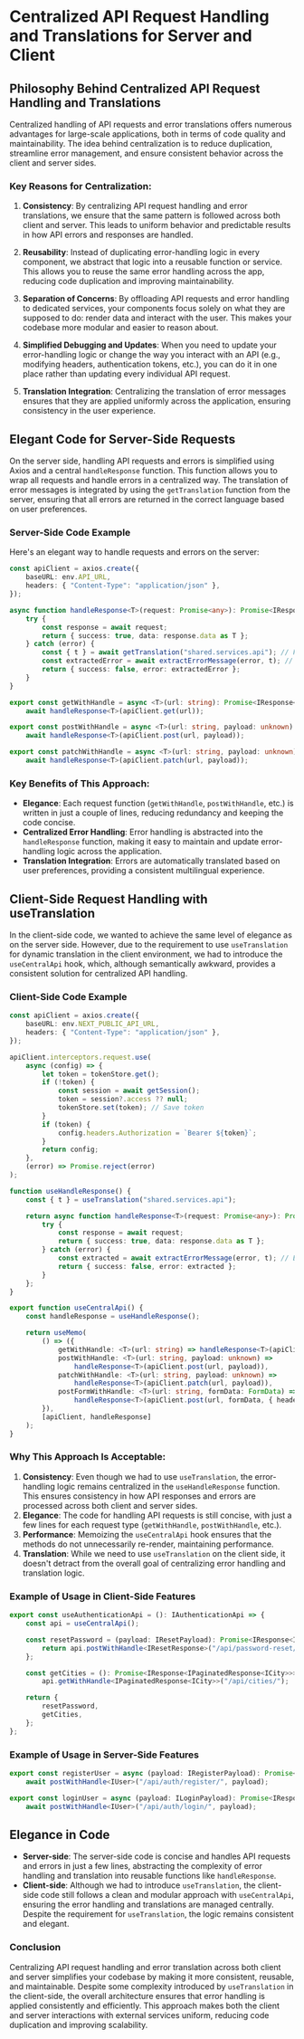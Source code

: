 # Centralized API Request Handling and Translations for Server and Client

## Philosophy Behind Centralized API Request Handling and Translations

Centralized handling of API requests and error translations offers numerous advantages for large-scale applications, both in terms of code quality and maintainability. The idea behind centralization is to reduce duplication, streamline error management, and ensure consistent behavior across the client and server sides.

### Key Reasons for Centralization:

1. **Consistency**: By centralizing API request handling and error translations, we ensure that the same pattern is followed across both client and server. This leads to uniform behavior and predictable results in how API errors and responses are handled.

2. **Reusability**: Instead of duplicating error-handling logic in every component, we abstract that logic into a reusable function or service. This allows you to reuse the same error handling across the app, reducing code duplication and improving maintainability.

3. **Separation of Concerns**: By offloading API requests and error handling to dedicated services, your components focus solely on what they are supposed to do: render data and interact with the user. This makes your codebase more modular and easier to reason about.

4. **Simplified Debugging and Updates**: When you need to update your error-handling logic or change the way you interact with an API (e.g., modifying headers, authentication tokens, etc.), you can do it in one place rather than updating every individual API request.

5. **Translation Integration**: Centralizing the translation of error messages ensures that they are applied uniformly across the application, ensuring consistency in the user experience.

## Elegant Code for Server-Side Requests

On the server side, handling API requests and errors is simplified using Axios and a central `handleResponse` function. This function allows you to wrap all requests and handle errors in a centralized way. The translation of error messages is integrated by using the `getTranslation` function from the server, ensuring that all errors are returned in the correct language based on user preferences.

### Server-Side Code Example

Here's an elegant way to handle requests and errors on the server:

```typescript
const apiClient = axios.create({
    baseURL: env.API_URL,
    headers: { "Content-Type": "application/json" },
});

async function handleResponse<T>(request: Promise<any>): Promise<IResponse<T>> {
    try {
        const response = await request;
        return { success: true, data: response.data as T };
    } catch (error) {
        const { t } = await getTranslation("shared.services.api"); // Fetch translation for errors
        const extractedError = await extractErrorMessage(error, t); // Handle and translate error
        return { success: false, error: extractedError };
    }
}

export const getWithHandle = async <T>(url: string): Promise<IResponse<T>> =>
    await handleResponse<T>(apiClient.get(url));

export const postWithHandle = async <T>(url: string, payload: unknown): Promise<IResponse<T>> =>
    await handleResponse<T>(apiClient.post(url, payload));

export const patchWithHandle = async <T>(url: string, payload: unknown): Promise<IResponse<T>> =>
    await handleResponse<T>(apiClient.patch(url, payload));
```

### Key Benefits of This Approach:

* **Elegance**: Each request function (`getWithHandle`, `postWithHandle`, etc.) is written in just a couple of lines, reducing redundancy and keeping the code concise.
* **Centralized Error Handling**: Error handling is abstracted into the `handleResponse` function, making it easy to maintain and update error-handling logic across the application.
* **Translation Integration**: Errors are automatically translated based on user preferences, providing a consistent multilingual experience.

## Client-Side Request Handling with useTranslation

In the client-side code, we wanted to achieve the same level of elegance as on the server side. However, due to the requirement to use `useTranslation` for dynamic translation in the client environment, we had to introduce the `useCentralApi` hook, which, although semantically awkward, provides a consistent solution for centralized API handling.

### Client-Side Code Example

```typescript
const apiClient = axios.create({
    baseURL: env.NEXT_PUBLIC_API_URL,
    headers: { "Content-Type": "application/json" },
});

apiClient.interceptors.request.use(
    async (config) => {
        let token = tokenStore.get();
        if (!token) {
            const session = await getSession();
            token = session?.access ?? null;
            tokenStore.set(token); // Save token
        }
        if (token) {
            config.headers.Authorization = `Bearer ${token}`;
        }
        return config;
    },
    (error) => Promise.reject(error)
);

function useHandleResponse() {
    const { t } = useTranslation("shared.services.api");

    return async function handleResponse<T>(request: Promise<any>): Promise<IResponse<T>> {
        try {
            const response = await request;
            return { success: true, data: response.data as T };
        } catch (error) {
            const extracted = await extractErrorMessage(error, t); // Extract and translate error
            return { success: false, error: extracted };
        }
    };
}

export function useCentralApi() {
    const handleResponse = useHandleResponse();

    return useMemo(
        () => ({
            getWithHandle: <T>(url: string) => handleResponse<T>(apiClient.get(url)),
            postWithHandle: <T>(url: string, payload: unknown) =>
                handleResponse<T>(apiClient.post(url, payload)),
            patchWithHandle: <T>(url: string, payload: unknown) =>
                handleResponse<T>(apiClient.patch(url, payload)),
            postFormWithHandle: <T>(url: string, formData: FormData) =>
                handleResponse<T>(apiClient.post(url, formData, { headers: { "Content-Type": "multipart/form-data" } })),
        }),
        [apiClient, handleResponse]
    );
}
```

### Why This Approach Is Acceptable:

1. **Consistency**: Even though we had to use `useTranslation`, the error-handling logic remains centralized in the `useHandleResponse` function. This ensures consistency in how API responses and errors are processed across both client and server sides.
2. **Elegance**: The code for handling API requests is still concise, with just a few lines for each request type (`getWithHandle`, `postWithHandle`, etc.).
3. **Performance**: Memoizing the `useCentralApi` hook ensures that the methods do not unnecessarily re-render, maintaining performance.
4. **Translation**: While we need to use `useTranslation` on the client side, it doesn't detract from the overall goal of centralizing error handling and translation logic.

### Example of Usage in Client-Side Features

```typescript
export const useAuthenticationApi = (): IAuthenticationApi => {
    const api = useCentralApi();

    const resetPassword = (payload: IResetPayload): Promise<IResponse<IResetResponse>> => {
        return api.postWithHandle<IResetResponse>("/api/password-reset/", { email: payload.email });
    };

    const getCities = (): Promise<IResponse<IPaginatedResponse<ICity>>> =>
        api.getWithHandle<IPaginatedResponse<ICity>>("/api/cities/");

    return {
        resetPassword,
        getCities,
    };
};
```

### Example of Usage in Server-Side Features

```typescript
export const registerUser = async (payload: IRegisterPayload): Promise<IResponse<IUser>> =>
    await postWithHandle<IUser>("/api/auth/register/", payload);

export const loginUser = async (payload: ILoginPayload): Promise<IResponse<IUser>> =>
    await postWithHandle<IUser>("/api/auth/login/", payload);
```

## Elegance in Code

* **Server-side**: The server-side code is concise and handles API requests and errors in just a few lines, abstracting the complexity of error handling and translation into reusable functions like `handleResponse`.
* **Client-side**: Although we had to introduce `useTranslation`, the client-side code still follows a clean and modular approach with `useCentralApi`, ensuring the error handling and translations are managed centrally. Despite the requirement for `useTranslation`, the logic remains consistent and elegant.

### Conclusion

Centralizing API request handling and error translation across both client and server simplifies your codebase by making it more consistent, reusable, and maintainable. Despite some complexity introduced by `useTranslation` in the client-side, the overall architecture ensures that error handling is applied consistently and efficiently. This approach makes both the client and server interactions with external services uniform, reducing code duplication and improving scalability.
